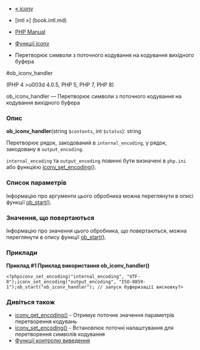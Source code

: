 - [« iconv](function.iconv.md)
- [intl »] (book.intl.md)

- [PHP Manual](index.md)
- [Функції iconv](ref.iconv.md)
- Перетворює символи з поточного кодування на кодування вихідного
буфера

#ob_iconv_handler

(PHP 4 \>u003d 4.0.5, PHP 5, PHP 7, PHP 8)

ob_iconv_handler — Перетворює символи з поточного кодування на кодування
вихідного буфера

### Опис

**ob_iconv_handler**(string `$contents`, int `$status`): string

Перетворює рядок, закодований в `internal_encoding`, у рядок,
закодовану в `output_encoding`.

`internal_encoding` та `output_encoding` повинні бути визначені в
`php.ini` або функцією
[iconv_set_encoding()](function.iconv-set-encoding.md).

### Список параметрів

Інформацію про аргументи цього обробника можна переглянути в описі
функції [ob_start()](function.ob-start.md).

### Значення, що повертаються

Інформацію про значення цього обробника, що повертаються, можна переглянути в
опису функції [ob_start()](function.ob-start.md).

### Приклади

**Приклад #1 Приклад використання **ob_iconv_handler()****

` <?phpiconv_set_encoding("internal_encoding", "UTF-8");iconv_set_encoding("output_encoding", "ISO-8859-1");ob_start("ob_iconv_handler"); // запуск буферизації висновку?> `

### Дивіться також

- [iconv_get_encoding()](function.iconv-get-encoding.md) - Отримує
поточне значення параметрів перетворення кодувань
- [iconv_set_encoding()](function.iconv-set-encoding.md) -
Встановлює поточні налаштування для перетворення символів
кодування
- [Функції контролю виведення](ref.outcontrol.md)
